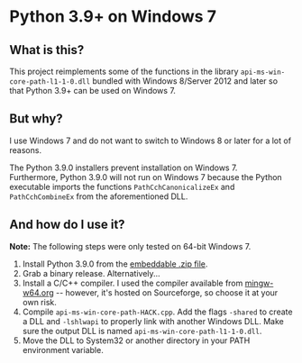 # Python 3.9+ on Windows 7
## What is this?
This project reimplements some of the functions in the library `api-ms-win-core-path-l1-1-0.dll` bundled with Windows 8/Server 2012 and later so that Python 3.9+ can be used on Windows 7.
## But why?
I use Windows 7 and do not want to switch to Windows 8 or later for a lot of reasons.

The Python 3.9.0 installers prevent installation on Windows 7.  
Furthermore, Python 3.9.0 will not run on Windows 7 because the Python executable imports the functions `PathCchCanonicalizeEx` and `PathCchCombineEx` from the aforementioned DLL.
## And how do I use it?
**Note:** The following steps were only tested on 64-bit Windows 7.
1. Install Python 3.9.0 from the [embeddable .zip file](//www.python.org/ftp/python/3.9.0/python-3.9.0-embed-amd64.zip).
2. Grab a binary release. Alternatively...
3. Install a C/C++ compiler. I used the compiler available from [mingw-w64.org](//mingw-w64.org/doku.php/download/mingw-builds) -- however, it's hosted on Sourceforge, so choose it at your own risk.
4. Compile `api-ms-win-core-path-HACK.cpp`. Add the flags `-shared` to create a DLL and `-lshlwapi` to properly link with another Windows DLL. Make sure the output DLL is named `api-ms-win-core-path-l1-1-0.dll`.
5. Move the DLL to System32 or another directory in your PATH environment variable.
